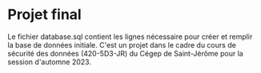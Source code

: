 # Projet final

Le fichier database.sql contient les lignes nécessaire pour créer et remplir la base de données initiale. C'est un projet dans le cadre du cours de sécurité des données (420-5D3-JR) du Cégep de Saint-Jérôme pour la session d'automne 2023.
